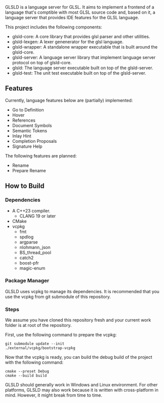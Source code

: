 GLSLD is a language server for GLSL. It aims to implement a frontend of a language that's comptible with most GLSL source code and, based on it, a language server that provides IDE features for the GLSL language.

This project includes the following components:
- glsld-core: A core library that provides glsl parser and other utilities.
- glsld-lexgen: A lexer genenerator for the glsl language.
- glsld-wrapper: A standalone wrapper executable that is built around the glsld-core.
- glsld-server: A language server library that implement language server protocol on top of glsld-core.
- glsld: The language server executable built on top of the glsld-server.
- glsld-test: The unit test executable built on top of the glsld-server.

## Features
Currently, language features below are (partially) implemented:
- Go to Definition
- Hover
- References
- Document Symbols
- Semantic Tokens
- Inlay Hint
- Completion Proposals
- Signature Help

The following features are planned:
- Rename
- Prepare Rename

## How to Build

### Dependencies
- A C++23 compiler.
    - CLANG 19 or later
- CMake
- vcpkg
    - fmt
    - spdlog
    - argparse
    - nlohmann_json
    - BS_thread_pool
    - catch2
    - boost-pfr
    - magic-enum

### Package Manager
GLSLD uses vcpkg to manage its dependencies. It is recommended that you use the vcpkg from git submodule of this repository.

### Steps
We assume you have cloned this repository fresh and your current work folder is at root of the repository.

First, use the following command to prepare the vcpkg:
```
git submodule update --init
./external/vcpkg/bootstrap-vcpkg
```

Now that the vcpkg is ready, you can build the debug build of the project with the following command:
```
cmake --preset Debug
cmake --build build
```

GLSLD should generally work in Windows and Linux environment. For other platforms, GLSLD may also work because it is written with cross-platform in mind. However, it might break from time to time.